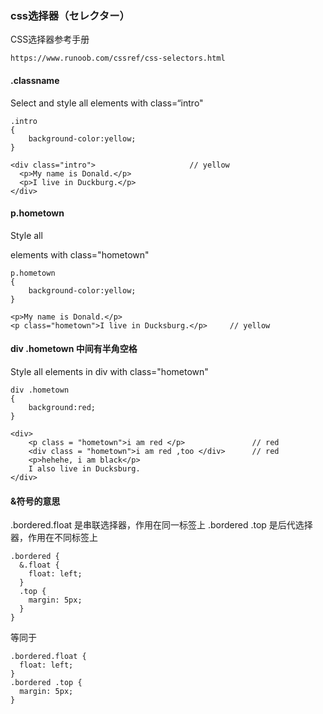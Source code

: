 ### css选择器（セレクター）

CSS选择器参考手册

```
https://www.runoob.com/cssref/css-selectors.html
```



#### .classname

Select and style all elements with class=“intro"

```
.intro
{
	background-color:yellow;
}

<div class="intro">                     // yellow
  <p>My name is Donald.</p>
  <p>I live in Duckburg.</p>
</div>
```



#### p.hometown

Style all <p> elements with class="hometown"

```
p.hometown
{
	background-color:yellow;
}

<p>My name is Donald.</p>
<p class="hometown">I live in Ducksburg.</p>     // yellow

```



#### div .hometown     中间有半角空格

Style all elements in div with class="hometown"

```
div .hometown
{ 
	background:red;
}

<div> 
	<p class = "hometown">i am red </p>               // red
	<div class = "hometown">i am red ,too </div>      // red 
	<p>hehehe, i am black</p>
	I also live in Ducksburg.
</div>
```



#### &符号的意思

.bordered.float 是串联选择器，作用在同一标签上
.bordered .top 是后代选择器，作用在不同标签上

```
.bordered {
  &.float {
    float: left; 
  }
  .top {
    margin: 5px; 
  }
}
```

等同于

```
.bordered.float {
  float: left; 
}
.bordered .top {
  margin: 5px;
}
```





